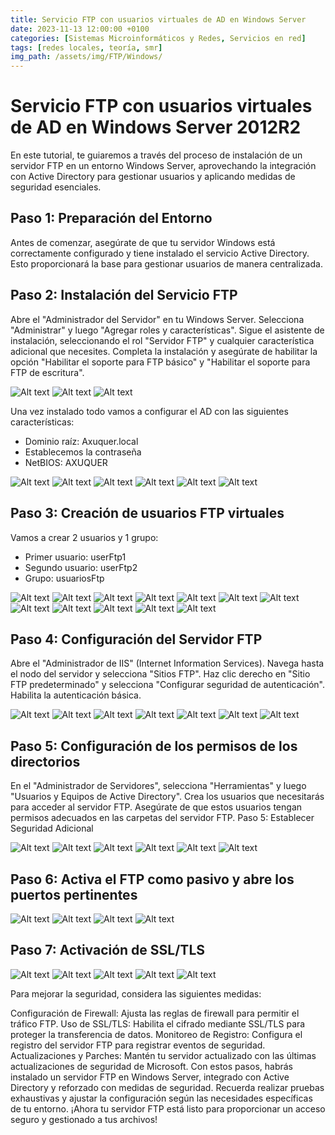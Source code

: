 ```yaml
---
title: Servicio FTP con usuarios virtuales de AD en Windows Server
date: 2023-11-13 12:00:00 +0100
categories: [Sistemas Microinformáticos y Redes, Servicios en red]
tags: [redes locales, teoría, smr]
img_path: /assets/img/FTP/Windows/
---
```


# Servicio FTP con usuarios virtuales de AD en Windows Server 2012R2

En este tutorial, te guiaremos a través del proceso de instalación de un servidor FTP en un entorno Windows Server, aprovechando la integración con Active Directory para gestionar usuarios y aplicando medidas de seguridad esenciales.

## Paso 1: Preparación del Entorno

Antes de comenzar, asegúrate de que tu servidor Windows está correctamente configurado y tiene instalado el servicio Active Directory. Esto proporcionará la base para gestionar usuarios de manera centralizada.

## Paso 2: Instalación del Servicio FTP

Abre el "Administrador del Servidor" en tu Windows Server.
Selecciona "Administrar" y luego "Agregar roles y características".
Sigue el asistente de instalación, seleccionando el rol "Servidor FTP" y cualquier característica adicional que necesites.
Completa la instalación y asegúrate de habilitar la opción "Habilitar el soporte para FTP básico" y "Habilitar el soporte para FTP de escritura".

![Alt text](<Captura de pantalla 2023-11-10 194121.png>)
![Alt text](<Captura de pantalla 2023-11-10 194531.png>)
![Alt text](<Captura de pantalla 2023-11-10 194134.png>)

Una vez instalado todo vamos a configurar el AD con las siguientes características:
- Dominio raíz: Axuquer.local
- Establecemos la contraseña
- NetBIOS: AXUQUER

![Alt text](<Captura de pantalla 2023-11-10 195344.png>)
![Alt text](<Captura de pantalla 2023-11-10 195440.png>)
![Alt text](<Captura de pantalla 2023-11-10 195509.png>)
![Alt text](<Captura de pantalla 2023-11-10 195535.png>)
![Alt text](<Captura de pantalla 2023-11-10 195550.png>)
![Alt text](<Captura de pantalla 2023-11-10 195641.png>)

## Paso 3: Creación de usuarios FTP virtuales

Vamos a crear 2 usuarios y 1 grupo:
- Primer usuario: userFtp1
- Segundo usuario: userFtp2
- Grupo: usuariosFtp

![Alt text](MyFile_2023-11-10_20-06-33.png)
![Alt text](MyFile_2023-11-10_20-06-41.png) 
![Alt text](MyFile_2023-11-10_20-06-49.png)
![Alt text](MyFile_2023-11-10_20-06-57.png)
![Alt text](MyFile_2023-11-10_20-07-26.png)
![Alt text](MyFile_2023-11-10_20-07-33.png)
![Alt text](MyFile_2023-11-10_20-07-57.png)
![Alt text](MyFile_2023-11-10_20-08-13.png)
![Alt text](MyFile_2023-11-10_20-08-50.png)
![Alt text](MyFile_2023-11-10_20-09-55.png)
![Alt text](MyFile_2023-11-10_20-10-01.png)
![Alt text](MyFile_2023-11-10_20-10-17.png)

## Paso 4: Configuración del Servidor FTP

Abre el "Administrador de IIS" (Internet Information Services).
Navega hasta el nodo del servidor y selecciona "Sitios FTP".
Haz clic derecho en "Sitio FTP predeterminado" y selecciona "Configurar seguridad de autenticación".
Habilita la autenticación básica.

![Alt text](MyFile_2023-11-13_17-33-40.png)
![Alt text](MyFile_2023-11-13_17-32-38.png)
![Alt text](MyFile_2023-11-13_17-32-44.png)
![Alt text](MyFile_2023-11-13_17-33-51.png)
![Alt text](MyFile_2023-11-13_17-34-10.png)
![Alt text](MyFile_2023-11-13_17-34-20.png)
![Alt text](MyFile_2023-11-13_17-34-44.png)

## Paso 5: Configuración de los permisos de los directorios

En el "Administrador de Servidores", selecciona "Herramientas" y luego "Usuarios y Equipos de Active Directory".
Crea los usuarios que necesitarás para acceder al servidor FTP.
Asegúrate de que estos usuarios tengan permisos adecuados en las carpetas del servidor FTP.
Paso 5: Establecer Seguridad Adicional

![Alt text](MyFile_2023-11-13_17-35-31.png)
![Alt text](MyFile_2023-11-13_17-35-03.png)
![Alt text](MyFile_2023-11-13_17-35-38.png)
![Alt text](MyFile_2023-11-13_17-45-26.png)
![Alt text](MyFile_2023-11-13_17-45-33.png)
![Alt text](MyFile_2023-11-13_17-46-08.png)

## Paso 6: Activa el FTP como pasivo y abre los puertos pertinentes

![Alt text](MyFile_2023-11-13_17-58-25.png) ![Alt text](MyFile_2023-11-13_17-58-00.png) ![Alt text](MyFile_2023-11-13_17-58-03.png) ![Alt text](MyFile_2023-11-13_17-58-07.png)

## Paso 7: Activación de SSL/TLS

![Alt text](MyFile_2023-11-13_18-00-52.png) ![Alt text](MyFile_2023-11-13_17-59-58.png) ![Alt text](MyFile_2023-11-13_18-00-15.png) ![Alt text](MyFile_2023-11-13_18-00-28.png) ![Alt text](MyFile_2023-11-13_18-00-42.png)

Para mejorar la seguridad, considera las siguientes medidas:

Configuración de Firewall: Ajusta las reglas de firewall para permitir el tráfico FTP.
Uso de SSL/TLS: Habilita el cifrado mediante SSL/TLS para proteger la transferencia de datos.
Monitoreo de Registro: Configura el registro del servidor FTP para registrar eventos de seguridad.
Actualizaciones y Parches: Mantén tu servidor actualizado con las últimas actualizaciones de seguridad de Microsoft.
Con estos pasos, habrás instalado un servidor FTP en Windows Server, integrado con Active Directory y reforzado con medidas de seguridad. Recuerda realizar pruebas exhaustivas y ajustar la configuración según las necesidades específicas de tu entorno. ¡Ahora tu servidor FTP está listo para proporcionar un acceso seguro y gestionado a tus archivos!
